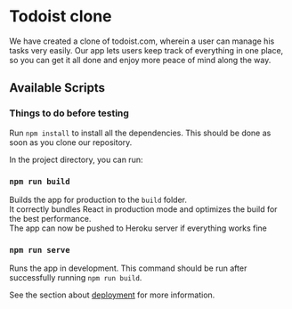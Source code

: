 # Todoist clone

We have created a clone of todoist.com, wherein a user can manage his tasks very easily. Our app lets users keep track of everything in one place, so you can get it all done and enjoy more peace of mind along the way.

## Available Scripts

### Things to do before testing

Run `npm install` to install all the dependencies. This should be done as soon as you clone our repository.

In the project directory, you can run:

### `npm run build`

Builds the app for production to the `build` folder.<br>
It correctly bundles React in production mode and optimizes the build for the best performance.<br> 
The app can now be pushed to Heroku server if everything works fine<br>

### `npm run serve`

Runs the app in development. This command should be run after successfully running `npm run build`.

See the section about [deployment](https://facebook.github.io/create-react-app/docs/deployment) for more information.
